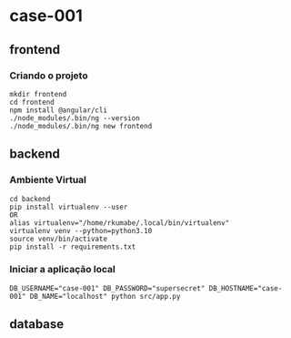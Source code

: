 # case-001

## frontend
### Criando o projeto
```
mkdir frontend
cd frontend
npm install @angular/cli
./node_modules/.bin/ng --version
./node_modules/.bin/ng new frontend
```

## backend
### Ambiente Virtual
```
cd backend
pip install virtualenv --user
OR
alias virtualenv="/home/rkumabe/.local/bin/virtualenv"
virtualenv venv --python=python3.10
source venv/bin/activate
pip install -r requirements.txt
```
### Iniciar a aplicação local
```
DB_USERNAME="case-001" DB_PASSWORD="supersecret" DB_HOSTNAME="case-001" DB_NAME="localhost" python src/app.py
```

## database
